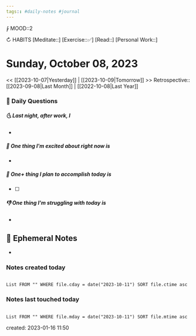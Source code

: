 ```yaml
---
tags:: #daily-notes #journal
---
```


⨑ MOOD::2

↻ HABITS
[Meditate::]
[Exercise::✅]
[Read::]
[Personal Work::]

# Sunday, October 08, 2023

<< [[2023-10-07|Yesterday]] | [[2023-10-09|Tomorrow]] >>
Retrospective:: [[2023-09-08|Last Month]] | [[2022-10-08|Last Year]]

### 📅 Daily Questions

##### 🌜 Last night, after work, I

-

##### 🙌 One thing I'm excited about right now is

-

##### 🚀 One+ thing I plan to accomplish today is

- [ ]

##### 👎 One thing I'm struggling with today is

-

## 📝 Ephemeral Notes

- 

### Notes created today

```dataview

List FROM "" WHERE file.cday = date("2023-10-11") SORT file.ctime asc

```

### Notes last touched today

```dataview

List FROM "" WHERE file.mday = date("2023-10-11") SORT file.mtime asc

```

created: 2023-01-16 11:50

